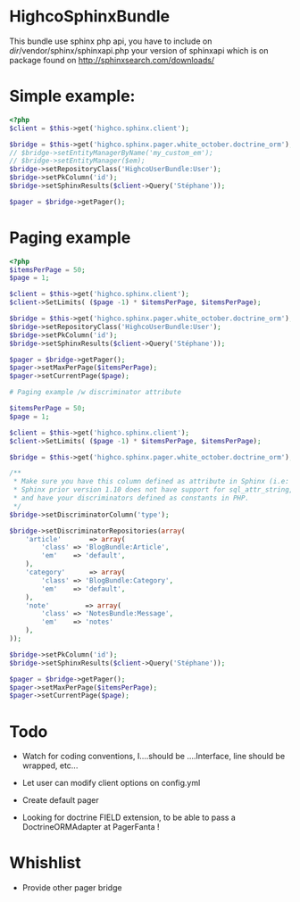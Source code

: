 HighcoSphinxBundle
==================

This bundle use sphinx php api, you have to include on *dir*/vendor/sphinx/sphinxapi.php your version of sphinxapi which is on package found on http://sphinxsearch.com/downloads/

# Simple example:

````php
<?php
$client = $this->get('highco.sphinx.client');

$bridge = $this->get('highco.sphinx.pager.white_october.doctrine_orm');
// $bridge->setEntityManagerByName('my_custom_em');
// $bridge->setEntityManager($em);
$bridge->setRepositoryClass('HighcoUserBundle:User');
$bridge->setPkColumn('id');
$bridge->setSphinxResults($client->Query('Stéphane'));

$pager = $bridge->getPager();
`````


# Paging example

````php
<?php
$itemsPerPage = 50;
$page = 1;

$client = $this->get('highco.sphinx.client');
$client->SetLimits( ($page -1) * $itemsPerPage, $itemsPerPage);

$bridge = $this->get('highco.sphinx.pager.white_october.doctrine_orm');
$bridge->setRepositoryClass('HighcoUserBundle:User');
$bridge->setPkColumn('id');
$bridge->setSphinxResults($client->Query('Stéphane'));

$pager = $bridge->getPager();
$pager->setMaxPerPage($itemsPerPage);
$pager->setCurrentPage($page);

# Paging example /w discriminator attribute

$itemsPerPage = 50;
$page = 1;

$client = $this->get('highco.sphinx.client');
$client->SetLimits( ($page -1) * $itemsPerPage, $itemsPerPage);

$bridge = $this->get('highco.sphinx.pager.white_october.doctrine_orm');

/**
 * Make sure you have this column defined as attribute in Sphinx (i.e: sql_attr_string = type).
 * Sphinx prior version 1.10 does not have support for sql_attr_string, but you can use sql_attr_uint
 * and have your discriminators defined as constants in PHP.
 */
$bridge->setDiscriminatorColumn('type');

$bridge->setDiscriminatorRepositories(array(
    'article'       => array(
        'class' => 'BlogBundle:Article',
        'em'    => 'default',
    ),
    'category'      => array(
        'class' => 'BlogBundle:Category',
        'em'    => 'default',
    ),
    'note'         => array(
        'class' => 'NotesBundle:Message',
        'em'    => 'notes'
    ),
));

$bridge->setPkColumn('id');
$bridge->setSphinxResults($client->Query('Stéphane'));

$pager = $bridge->getPager();
$pager->setMaxPerPage($itemsPerPage);
$pager->setCurrentPage($page);
````

# Todo

- Watch for coding conventions, I....should be ....Interface, line should be wrapped, etc...
- Let user can modify client options on config.yml
- Create default pager

- Looking for doctrine FIELD extension, to be able to pass a DoctrineORMAdapter at PagerFanta !

# Whishlist

- Provide other pager bridge
